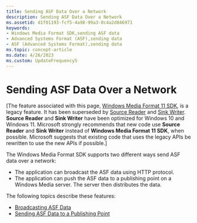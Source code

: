 ```yaml
---
title: Sending ASF Data Over a Network
description: Sending ASF Data Over a Network
ms.assetid: d1f01193-fcf5-4a98-99a3-0c4a2d846971
keywords:
- Windows Media Format SDK,sending ASF data
- Advanced Systems Format (ASF),sending data
- ASF (Advanced Systems Format),sending data
ms.topic: concept-article
ms.date: 4/26/2023
ms.custom: UpdateFrequency5
---
```


# Sending ASF Data Over a Network

\[The feature associated with this page, [Windows Media Format 11 SDK](/windows/win32/wmformat/windows-media-format-11-sdk), is a legacy feature. It has been superseded by [Source Reader](/windows/win32/medfound/source-reader) and [Sink Writer](/windows/win32/medfound/sink-writer). **Source Reader** and **Sink Writer** have been optimized for Windows 10 and Windows 11. Microsoft strongly recommends that new code use **Source Reader** and **Sink Writer** instead of **Windows Media Format 11 SDK**, when possible. Microsoft suggests that existing code that uses the legacy APIs be rewritten to use the new APIs if possible.\]

The Windows Media Format SDK supports two different ways send ASF data over a network:

-   The application can broadcast the ASF data using HTTP protocol.
-   The application can push the ASF data to a publishing point on a Windows Media server. The server then distributes the data.

The following topics describe these features:

-   [Broadcasting ASF Data](broadcasting-asf-data.md)
-   [Sending ASF Data to a Publishing Point](sending-asf-data-to-a-publishing-point.md)

 

 




